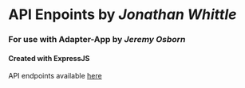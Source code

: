 # API Enpoints by _Jonathan Whittle_ 
### For use with Adapter-App by _Jeremy Osborn_ 
#### Created with ExpressJS
API endpoints available [here](https://adapter-api.herokuapp.com/api)